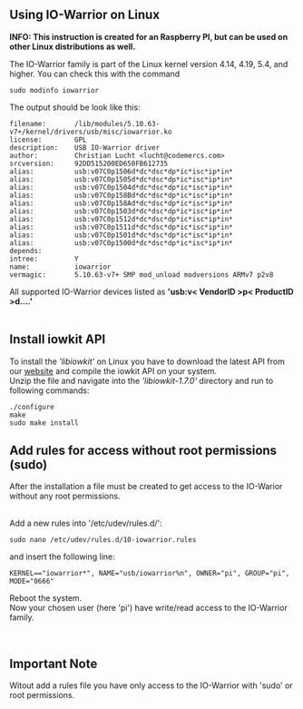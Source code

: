 ## Using IO-Warrior on Linux

**INFO: This instruction is created for an Raspberry PI, but can be used on other Linux distributions as well.**

The IO-Warrior family is part of the Linux kernel version 4.14, 4.19, 5.4, and higher. You can check this with the command 

```
sudo modinfo iowarrior
```

The output should be look like this:
```
filename:       /lib/modules/5.10.63-v7+/kernel/drivers/usb/misc/iowarrior.ko
license:        GPL
description:    USB IO-Warrior driver
author:         Christian Lucht <lucht@codemercs.com>
srcversion:     92DD515200ED650FB612735
alias:          usb:v07C0p1506d*dc*dsc*dp*ic*isc*ip*in*
alias:          usb:v07C0p1505d*dc*dsc*dp*ic*isc*ip*in*
alias:          usb:v07C0p1504d*dc*dsc*dp*ic*isc*ip*in*
alias:          usb:v07C0p158Bd*dc*dsc*dp*ic*isc*ip*in*
alias:          usb:v07C0p158Ad*dc*dsc*dp*ic*isc*ip*in*
alias:          usb:v07C0p1503d*dc*dsc*dp*ic*isc*ip*in*
alias:          usb:v07C0p1512d*dc*dsc*dp*ic*isc*ip*in*
alias:          usb:v07C0p1511d*dc*dsc*dp*ic*isc*ip*in*
alias:          usb:v07C0p1501d*dc*dsc*dp*ic*isc*ip*in*
alias:          usb:v07C0p1500d*dc*dsc*dp*ic*isc*ip*in*
depends:
intree:         Y
name:           iowarrior
vermagic:       5.10.63-v7+ SMP mod_unload modversions ARMv7 p2v8
```
All supported IO-Warrior devices listed as **'usb:v< VendorID >p< ProductID >d....'**  
&nbsp;

## Install iowkit API

To install the *'libiowkit'* on Linux you have to download the latest API from our [website]([http://](https://codemercs.com/downloads/iowarrior/IO-Warrior_SDK_linux.zip)) and compile the iowkit API on your system.  
Unzip the file and navigate into the *'libiowkit-1.7.0'* directory and run to following commands:  
```
./configure  
make  
sudo make install  
```


## Add rules for access without root permissions (sudo)
After the installation a file must be created to get access to the IO-Warior without any root permissions.  
&nbsp;

Add a new rules into '/etc/udev/rules.d/':  
```
sudo nano /etc/udev/rules.d/10-iowarrior.rules
```
and insert the following line:

```
KERNEL=="iowarrior*", NAME="usb/iowarrior%n", OWNER="pi", GROUP="pi", MODE="0666"
```

Reboot the system.  
Now your chosen user (here 'pi') have write/read access to the IO-Warrior family.


&nbsp;
## Important Note
Witout add a rules file you have only access to the IO-Warrior with 'sudo' or root permissions.  

